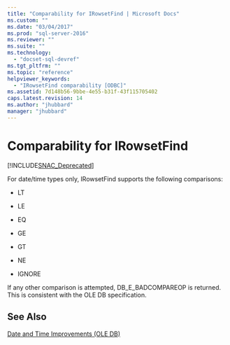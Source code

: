 ```yaml
---
title: "Comparability for IRowsetFind | Microsoft Docs"
ms.custom: ""
ms.date: "03/04/2017"
ms.prod: "sql-server-2016"
ms.reviewer: ""
ms.suite: ""
ms.technology: 
  - "docset-sql-devref"
ms.tgt_pltfrm: ""
ms.topic: "reference"
helpviewer_keywords: 
  - "IRowsetFind comparability [ODBC]"
ms.assetid: 7d148b56-9bbe-4e55-b31f-43f115705402
caps.latest.revision: 14
ms.author: "jhubbard"
manager: "jhubbard"
---
```

# Comparability for IRowsetFind
[!INCLUDE[SNAC_Deprecated](../../a9retired/includes/snac-deprecated.md)]

  For date/time types only, IRowsetFind supports the following comparisons:  
  
-   LT  
  
-   LE  
  
-   EQ  
  
-   GE  
  
-   GT  
  
-   NE  
  
-   IGNORE  
  
 If any other comparison is attempted, DB_E_BADCOMPAREOP is returned. This is consistent with the OLE DB specification.  
  
## See Also  
 [Date and Time Improvements &#40;OLE DB&#41;](../../relational-databases/native-client-ole-db-date-time/date-and-time-improvements-ole-db.md)  
  
  
